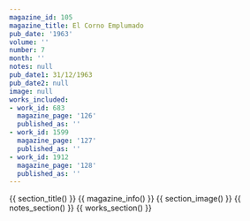 ```yaml
---
magazine_id: 105
magazine_title: El Corno Emplumado
pub_date: '1963'
volume: ''
number: 7
month: ''
notes: null
pub_date1: 31/12/1963
pub_date2: null
image: null
works_included:
- work_id: 683
  magazine_page: '126'
  published_as: ''
- work_id: 1599
  magazine_page: '127'
  published_as: ''
- work_id: 1912
  magazine_page: '128'
  published_as: ''
---
```


{{ section_title() }}
{{ magazine_info() }}
{{ section_image() }}
{{ notes_section() }}
{{ works_section() }}
